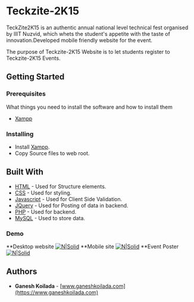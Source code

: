 # Teckzite-2K15
TeckZite2K15 is an authentic annual national level technical fest organised by IIIT Nuzvid, which whets the student's appetite with the taste of innovation.Developed mobile friendly website for the event.

The purpose of Teckzite-2K15 Website is to let students register to Teckzite-2K15 Events.

## Getting Started

### Prerequisites
What things you need to install the software and how to install them

- [Xampp](https://www.apachefriends.org/download.html)

### Installing

- Install  [Xampp](https://www.apachefriends.org/download.html).
- Copy Source files to web root.

## Built With

* [HTML](#) - Used for Structure elements.
* [CSS](#) - Used for styling.
* [Javascript](#) - Used for Client Side Validation.
* [JQuery](#) - Used for Posting of data in backend.
* [PHP](http://www.php.net) - Used for backend.
* [MySQL](https://www.mysql.com/) - Used to store data.

###  Demo
**Desktop website
[![N|Solid](https://drive.google.com/uc?export=download&id=1b_nJ8tYPjjKrWvCXbC5F_GAomIcT1off
)]()
**Mobile site
[![N|Solid](https://drive.google.com/uc?export=download&id=1yiXFxqzsskV4kbcAw7P8EQvqXmFl0mlW
)]()
**Event Poster
[![N|Solid](https://drive.google.com/uc?export=download&id=1AbfpmaSz9rrp7V-U0cP0ul1jLvtKGke2
)]()


## Authors

* **Ganesh Koilada**  -  [www.ganeshkoilada.com](https://www.ganeshkoilada.com)

